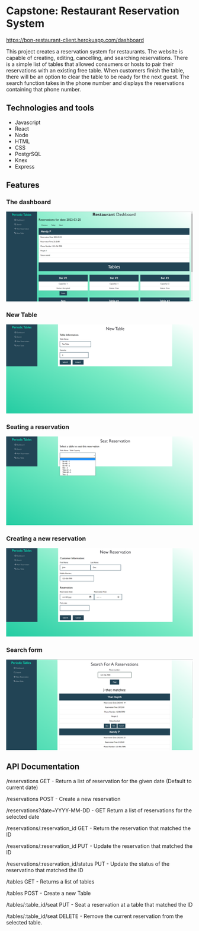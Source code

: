 # Capstone: Restaurant Reservation System

https://bon-restaurant-client.herokuapp.com/dashboard

This project creates a reservation system for restaurants. The website is capable of creating, editing, cancelling, and searching reservations. There is a simple list of tables that allowed consumers or hosts to pair their reservations with an existing free table. When customers finish the table, there will be an option to clear the table to be ready for the next guest. The search function takes in the phone number and displays the reservations containing that phone number.

## Technologies and tools
* Javascript
* React
* Node
* HTML
* CSS
* PostgrSQL
* Knex
* Express

## Features

### The dashboard

![Dashboard](img/Dashboard.png)

### New Table

![Creating New Table](img/New_Table.png)

### Seating a reservation

![Seating a reservation](img/SeatReservation.png)

### Creating a new reservation

![Creating a new reservation](img/new_res.png)

### Search form

![Searching for a reservation](img/search.png)

## API Documentation

/reservations GET - Return a list of reservation for the given date (Default to current date)

/reservations POST - Create a new reservation

/reservations?date=YYYY-MM-DD - GET Return a list of reservations for the selected date

/reservations/:reservation_id GET - Return the reservation that matched the ID

/reservations/:reservation_id PUT - Update the reservation that matched the ID

/reservations/:reservation_id/status PUT - Update the status of the reservatino that matched the ID

/tables GET - Returns a list of tables

/tables POST - Create a new Table

/tables/:table_id/seat PUT - Seat a reservation at a table that matched the ID

/tables/:table_id/seat DELETE - Remove the current reservation from the selected table.
